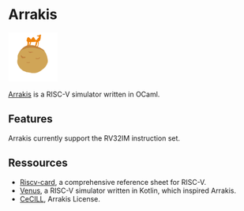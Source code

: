 # Arrakis

<img src="./imgs/logo.png" alt="logo" style="text-align: center" width="100"/>

[Arrakis](https://en.wikipedia.org/wiki/Arrakis) is a RISC-V simulator written
in OCaml.

## Features

Arrakis currently support the RV32IM instruction set.

## Ressources
* [Riscv-card](https://github.com/jameslzhu/riscv-card), a comprehensive
  reference sheet for RISC-V.
* [Venus](https://github.com/kvakil/venus), a RISC-V simulator written in
  Kotlin, which inspired Arrakis.
* [CeCILL](http://www.cecill.info/index.en.html), Arrakis License.
